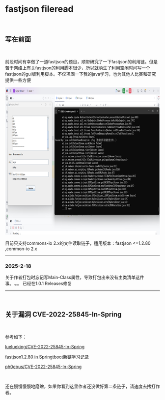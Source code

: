 # fastjson fileread

<br>

## 写在前面

<br>

前段时间有幸做了一道fastjson的题目，顺带研究了一下fastjson的利用链。但是苦于网络上有关fastjson的利用脚本很少，所以就萌生了利用空闲时间写一个fastjson的gui版利用脚本。不仅巩固一下我的java学习，也为其他人比赛和研究提供一些方便


<img src="2.png" width="880" height="480">


<br>


目前只支持commons-io 2.x的文件读取链子，适用版本：fastjson <=1.2.80 ,common-io 2.x

--------------------------------------------------------

### 2025-2-18
关于作者打包时忘记写Main-Class属性，导致打包出来没有主类清单这件事。.。。
已经在1.0.1 Releases修复



--------------------------------------------------------

<br>

## 关于漏洞 CVE-2022-25845-In-Spring

<br>

参考如下：

[luelueking/CVE-2022-25845-In-Spring](https://github.com/luelueking/CVE-2022-25845-In-Spring)

[fastjson1.2.80 in Springtboot新链学习记录](https://xz.aliyun.com/t/16708)

[ph0ebus/CVE-2022-25845-In-Spring](https://github.com/ph0ebus/CVE-2022-25845-In-Spring)

<br>

还在慢慢慢慢地磨蹭，如果你看到这里作者还没做好第二条链子，请速度去拷打作者。
